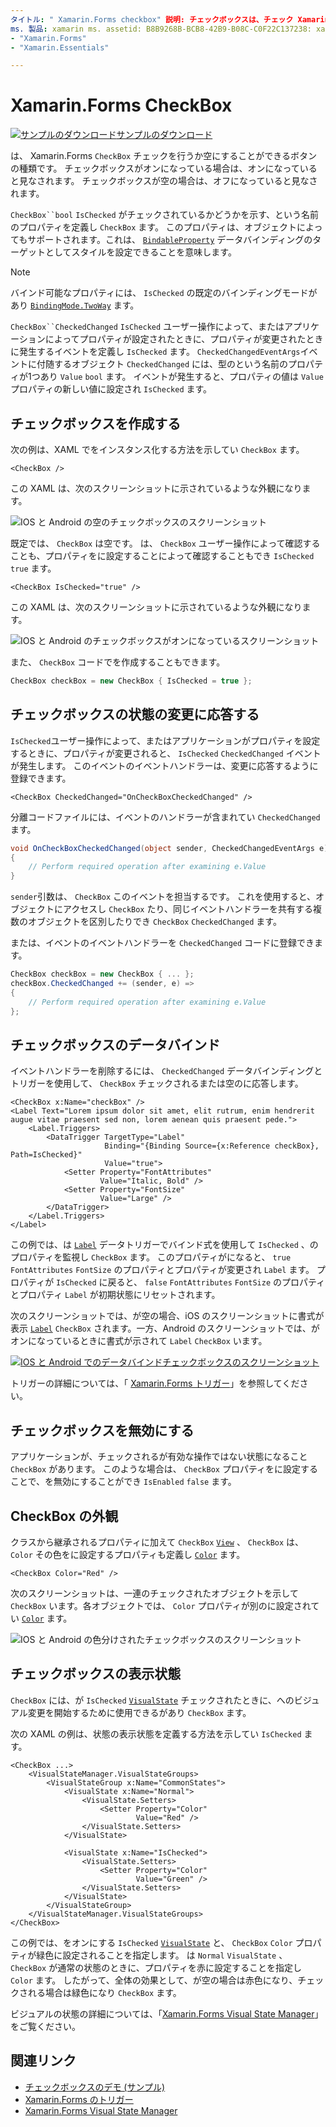 ```yaml
---
タイトル: " Xamarin.Forms checkbox" 説明: チェックボックスは、チェック Xamarin.Forms または空にすることができるボタンの種類です。 チェックボックスがオンになっている場合は、オンになっていると見なされます。 チェックボックスが空の場合は、オフになっていると見なされます。
ms. 製品: xamarin ms. assetid: B8B9268B-BCB8-42B9-B08C-C0F22C137238: xamarin-forms author: davidbritch: dabritch ms. date: 06/11/2019 no loc:
- "Xamarin.Forms"
- "Xamarin.Essentials"

---
```


# <a name="no-locxamarinforms-checkbox"></a>Xamarin.Forms CheckBox

[![サンプルのダウンロード](~/media/shared/download.png)サンプルのダウンロード](https://docs.microsoft.com/samples/xamarin/xamarin-forms-samples/userinterface-checkboxdemos/)

は、 Xamarin.Forms `CheckBox` チェックを行うか空にすることができるボタンの種類です。 チェックボックスがオンになっている場合は、オンになっていると見なされます。 チェックボックスが空の場合は、オフになっていると見なされます。

`CheckBox``bool` `IsChecked` がチェックされているかどうかを示す、という名前のプロパティを定義し `CheckBox` ます。 このプロパティは、オブジェクトによってもサポートされます。これは、 [`BindableProperty`](xref:Xamarin.Forms.BindableProperty) データバインディングのターゲットとしてスタイルを設定できることを意味します。

> [!NOTE]
> バインド可能なプロパティには、 `IsChecked` の既定のバインディングモードがあり [`BindingMode.TwoWay`](xref:Xamarin.Forms.BindingMode.TwoWay) ます。

`CheckBox``CheckedChanged` `IsChecked` ユーザー操作によって、またはアプリケーションによってプロパティが設定されたときに、プロパティが変更されたときに発生するイベントを定義し `IsChecked` ます。 `CheckedChangedEventArgs`イベントに付随するオブジェクト `CheckedChanged` には、型のという名前のプロパティが1つあり `Value` `bool` ます。 イベントが発生すると、プロパティの値は `Value` プロパティの新しい値に設定され `IsChecked` ます。

## <a name="create-a-checkbox"></a>チェックボックスを作成する

次の例は、XAML でをインスタンス化する方法を示してい `CheckBox` ます。

```xaml
<CheckBox />
```

この XAML は、次のスクリーンショットに示されているような外観になります。

![IOS と Android の空のチェックボックスのスクリーンショット](checkbox-images/checkbox-empty.png "空のチェックボックス")

既定では、 `CheckBox` は空です。 は、 `CheckBox` ユーザー操作によって確認することも、プロパティをに設定することによって確認することもでき `IsChecked` `true` ます。

```xaml
<CheckBox IsChecked="true" />
```

この XAML は、次のスクリーンショットに示されているような外観になります。

![IOS と Android のチェックボックスがオンになっているスクリーンショット](checkbox-images/checkbox-checked.png "チェックされたチェックボックス")

また、 `CheckBox` コードでを作成することもできます。

```csharp
CheckBox checkBox = new CheckBox { IsChecked = true };
```

## <a name="respond-to-a-checkbox-changing-state"></a>チェックボックスの状態の変更に応答する

`IsChecked`ユーザー操作によって、またはアプリケーションがプロパティを設定するときに、プロパティが変更されると、 `IsChecked` `CheckedChanged` イベントが発生します。 このイベントのイベントハンドラーは、変更に応答するように登録できます。

```xaml
<CheckBox CheckedChanged="OnCheckBoxCheckedChanged" />
```

分離コードファイルには、イベントのハンドラーが含まれてい `CheckedChanged` ます。

```csharp
void OnCheckBoxCheckedChanged(object sender, CheckedChangedEventArgs e)
{
    // Perform required operation after examining e.Value
}
```

`sender`引数は、 `CheckBox` このイベントを担当するです。 これを使用すると、オブジェクトにアクセスし `CheckBox` たり、同じイベントハンドラーを共有する複数のオブジェクトを区別したりでき `CheckBox` `CheckedChanged` ます。

または、イベントのイベントハンドラーを `CheckedChanged` コードに登録できます。

```csharp
CheckBox checkBox = new CheckBox { ... };
checkBox.CheckedChanged += (sender, e) =>
{
    // Perform required operation after examining e.Value
};
```

## <a name="data-bind-a-checkbox"></a>チェックボックスのデータバインド

イベントハンドラーを削除するには、 `CheckedChanged` データバインディングとトリガーを使用して、 `CheckBox` チェックされるまたは空のに応答します。

```xaml
<CheckBox x:Name="checkBox" />
<Label Text="Lorem ipsum dolor sit amet, elit rutrum, enim hendrerit augue vitae praesent sed non, lorem aenean quis praesent pede.">
    <Label.Triggers>
        <DataTrigger TargetType="Label"
                     Binding="{Binding Source={x:Reference checkBox}, Path=IsChecked}"
                     Value="true">
            <Setter Property="FontAttributes"
                    Value="Italic, Bold" />
            <Setter Property="FontSize"
                    Value="Large" />
        </DataTrigger>
    </Label.Triggers>
</Label>
```

この例では、は [`Label`](xref:Xamarin.Forms.Label) データトリガーでバインド式を使用して `IsChecked` 、のプロパティを監視し `CheckBox` ます。 このプロパティがになると、 `true` `FontAttributes` `FontSize` のプロパティとプロパティが変更され `Label` ます。 プロパティが `IsChecked` に戻ると、 `false` `FontAttributes` `FontSize` のプロパティとプロパティ `Label` が初期状態にリセットされます。

次のスクリーンショットでは、が空の場合、iOS のスクリーンショットに書式が表示 [`Label`](xref:Xamarin.Forms.Label) `CheckBox` されます。一方、Android のスクリーンショットでは、がオンになっているときに書式が示されて `Label` `CheckBox` います。

[![IOS と Android でのデータバインドチェックボックスのスクリーンショット](checkbox-images/checkbox-databinding.png "データバインドチェックボックス")](checkbox-images/checkbox-databinding-large.png#lightbox "データバインドチェックボックス")

トリガーの詳細については、「 [ Xamarin.Forms トリガー](~/xamarin-forms/app-fundamentals/triggers.md)」を参照してください。

## <a name="disable-a-checkbox"></a>チェックボックスを無効にする

アプリケーションが、チェックされるが有効な操作ではない状態になること `CheckBox` があります。 このような場合は、 `CheckBox` プロパティをに設定することで、を無効にすることができ `IsEnabled` `false` ます。

## <a name="checkbox-appearance"></a>CheckBox の外観

クラスから継承されるプロパティに加えて `CheckBox` [`View`](xref:Xamarin.Forms.View) 、 `CheckBox` は、 `Color` その色をに設定するプロパティも定義し [`Color`](xref:Xamarin.Forms.Color) ます。

```xaml
<CheckBox Color="Red" />
```

次のスクリーンショットは、一連のチェックされたオブジェクトを示して `CheckBox` います。各オブジェクトでは、 `Color` プロパティが別のに設定されてい [`Color`](xref:Xamarin.Forms.Color) ます。

![IOS と Android の色分けされたチェックボックスのスクリーンショット](checkbox-images/checkbox-colors.png "色付きのチェックボックス")

## <a name="checkbox-visual-states"></a>チェックボックスの表示状態

`CheckBox` には、が `IsChecked` [`VisualState`](xref:Xamarin.Forms.VisualState) チェックされたときに、へのビジュアル変更を開始するために使用できるがあり `CheckBox` ます。

次の XAML の例は、状態の表示状態を定義する方法を示してい `IsChecked` ます。

```xaml
<CheckBox ...>
    <VisualStateManager.VisualStateGroups>
        <VisualStateGroup x:Name="CommonStates">
            <VisualState x:Name="Normal">
                <VisualState.Setters>
                    <Setter Property="Color"
                            Value="Red" />
                </VisualState.Setters>
            </VisualState>

            <VisualState x:Name="IsChecked">
                <VisualState.Setters>
                    <Setter Property="Color"
                            Value="Green" />
                </VisualState.Setters>
            </VisualState>
        </VisualStateGroup>
    </VisualStateManager.VisualStateGroups>
</CheckBox>
```

この例では、をオンにする `IsChecked` [`VisualState`](xref:Xamarin.Forms.VisualState) と、 `CheckBox` `Color` プロパティが緑色に設定されることを指定します。 は `Normal` `VisualState` 、 `CheckBox` が通常の状態のときに、プロパティを赤に設定することを指定し `Color` ます。 したがって、全体の効果として、が空の場合は赤色になり、チェックされる場合は緑色になり `CheckBox` ます。

ビジュアルの状態の詳細については、「[Xamarin.Forms Visual State Manager](~/xamarin-forms/user-interface/visual-state-manager.md)」をご覧ください。

## <a name="related-links"></a>関連リンク

- [チェックボックスのデモ (サンプル)](/samples/xamarin/xamarin-forms-samples/userinterface-checkboxdemos/)
- [Xamarin.Forms のトリガー](~/xamarin-forms/app-fundamentals/triggers.md)
- [Xamarin.Forms Visual State Manager](~/xamarin-forms/user-interface/visual-state-manager.md)